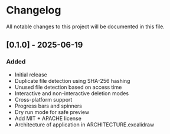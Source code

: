 # Changelog

All notable changes to this project will be documented in this file.

## [0.1.0] - 2025-06-19

### Added

- Initial release
- Duplicate file detection using SHA-256 hashing
- Unused file detection based on access time
- Interactive and non-interactive deletion modes
- Cross-platform support
- Progress bars and spinners
- Dry run mode for safe preview
- Add MIT + APACHE license
- Architecture of application in ARCHITECTURE.excalidraw

